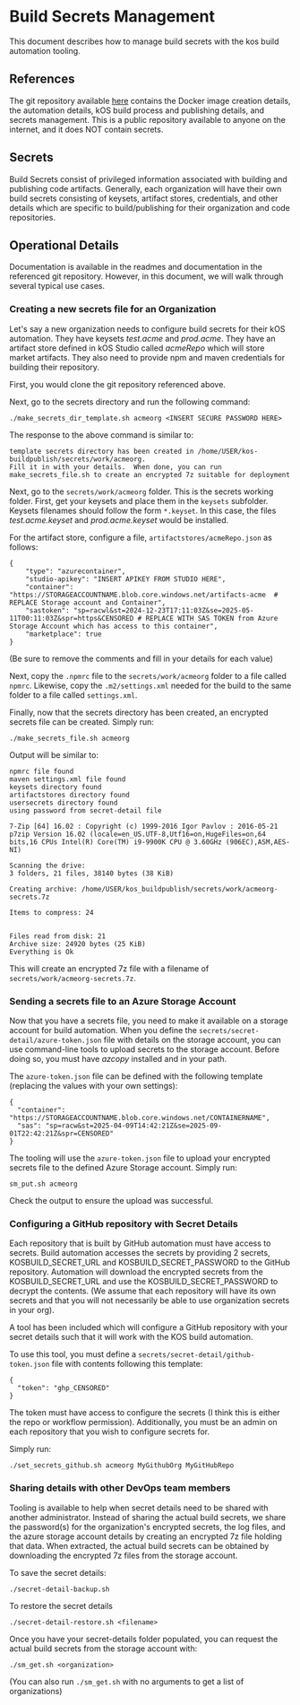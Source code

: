 # Build Secrets Management

This document describes how to manage build secrets with the kos build automation tooling.

## References

The git repository available [here](https://github.com/kosdev-code/kos-buildpublish) contains the Docker image creation details, the automation details, kOS build process and publishing details, and secrets management.  This is a public repository available to anyone on the internet, and it does NOT contain secrets.

## Secrets

Build Secrets consist of privileged information associated with building and publishing code artifacts.  Generally, each organization will have their own build secrets consisting of keysets, artifact stores, credentials, and other details which are specific to build/publishing for their organization and code repositories.  

## Operational Details

Documentation is available in the readmes and documentation in the referenced git repository.  However, in this document, we will walk through several typical use cases.

### Creating a new secrets file for an Organization
Let's say a new organization needs to configure build secrets for their kOS automation.  They have keysets *test.acme* and *prod.acme*. They have an artifact store defined in kOS Studio called *acmeRepo* which will store market artifacts.  They also need to provide npm and maven credentials for building their repository.

First, you would clone the git repository referenced above.  

Next, go to the secrets directory and run the following command:
```
./make_secrets_dir_template.sh acmeorg <INSERT SECURE PASSWORD HERE>
```
The response to the above command is similar to:
```
template secrets directory has been created in /home/USER/kos-buildpublish/secrets/work/acmeorg.
Fill it in with your details.  When done, you can run make_secrets_file.sh to create an encrypted 7z suitable for deployment
```

Next, go to the `secrets/work/acmeorg` folder.  This is the secrets working folder.  First, get your keysets and place them in the `keysets` subfolder.  Keysets filenames should follow the form `*.keyset`. In this case, the files *test.acme.keyset* and *prod.acme.keyset* would be installed.

For the artifact store, configure a file, `artifactstores/acmeRepo.json` as follows:
```
{
    "type": "azurecontainer",
    "studio-apikey": "INSERT APIKEY FROM STUDIO HERE",
    "container": "https://STORAGEACCOUNTNAME.blob.core.windows.net/artifacts-acme  # REPLACE Storage account and Container",
    "sastoken": "sp=racwl&st=2024-12-23T17:11:03Z&se=2025-05-11T00:11:03Z&spr=https&CENSORED # REPLACE WITH SAS TOKEN from Azure Storage Account which has access to this container",
    "marketplace": true
}
```
(Be sure to remove the comments and fill in your details for each value)

Next, copy the `.npmrc` file to the `secrets/work/acmeorg` folder to a file called `npmrc`.  Likewise, copy the `.m2/settings.xml` needed for the build to the same folder to a file called `settings.xml`.

Finally, now that the secrets directory has been created, an encrypted secrets file can be created.  Simply run:

```
./make_secrets_file.sh acmeorg
```
Output will be similar to:
```
npmrc file found
maven settings.xml file found
keysets directory found
artifactstores directory found
usersecrets directory found
using password from secret-detail file

7-Zip [64] 16.02 : Copyright (c) 1999-2016 Igor Pavlov : 2016-05-21
p7zip Version 16.02 (locale=en_US.UTF-8,Utf16=on,HugeFiles=on,64 bits,16 CPUs Intel(R) Core(TM) i9-9900K CPU @ 3.60GHz (906EC),ASM,AES-NI)

Scanning the drive:
3 folders, 21 files, 38140 bytes (38 KiB)

Creating archive: /home/USER/kos_buildpublish/secrets/work/acmeorg-secrets.7z

Items to compress: 24

    
Files read from disk: 21
Archive size: 24920 bytes (25 KiB)
Everything is Ok
```
This will create an encrypted 7z file with a filename of `secrets/work/acmeorg-secrets.7z`.

### Sending a secrets file to an Azure Storage Account

Now that you have a secrets file, you need to make it available on a storage account for build automation.  When you define the `secrets/secret-detail/azure-token.json` file with details on the storage account, you can use command-line tools to upload secrets to the storage account.  Before doing so, you must have *azcopy* installed and in your path.  

The `azure-token.json` file can be defined with the following template (replacing the values with your own settings):
```
{
  "container": "https://STORAGEACCOUNTNAME.blob.core.windows.net/CONTAINERNAME",
  "sas": "sp=racw&st=2025-04-09T14:42:21Z&se=2025-09-01T22:42:21Z&spr=CENSORED"
}

```
The tooling will use the `azure-token.json` file to upload your encrypted secrets file to the defined Azure Storage account.  Simply run:

```
sm_put.sh acmeorg
```
Check the output to ensure the upload was successful.

### Configuring a GitHub repository with Secret Details

Each repository that is built by GitHub automation must have access to secrets. Build automation accesses the secrets by providing 2 secrets, KOSBUILD_SECRET_URL and KOSBUILD_SECRET_PASSWORD to the GitHub repository.  Automation will download the encrypted secrets from the KOSBUILD_SECRET_URL and use the KOSBUILD_SECRET_PASSWORD to decrypt the contents. (We assume that each repository will have its own secrets and that you will not necessarily be able to use organization secrets in your org).

A tool has been included which will configure a GitHub repository with your secret details such that it will work with the KOS build automation.

To use this tool, you must define a `secrets/secret-detail/github-token.json` file with contents following this template:
```
{
  "token": "ghp_CENSORED"
}
```
The token must have access to configure the secrets (I think this is either the repo or workflow permission).  Additionally, you must be an admin on each repository that you wish to configure secrets for.

Simply run:
```
./set_secrets_github.sh acmeorg MyGithubOrg MyGitHubRepo
```

### Sharing details with other DevOps team members

Tooling is available to help when secret details need to be shared with another administrator. Instead of sharing the actual build secrets, we share the password(s) for the organization's encrypted secrets, the log files, and the azure storage account details by creating an encrypted 7z file holding that data.  When extracted, the actual build secrets can be obtained by downloading the encrypted 7z files from the storage account.

To save the secret details:

```
./secret-detail-backup.sh
```

To restore the secret details
```
./secret-detail-restore.sh <filename>
```

Once you have your secret-details folder populated, you can request the actual build secrets from the storage account with:

```
./sm_get.sh <organization>
```
(You can also run `./sm_get.sh` with no arguments to get a list of organizations)
